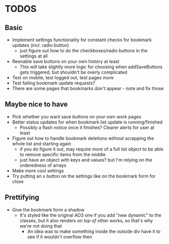 # TODOS

## Basic

- Implement settings functionality for constant checks for bookmark updates (incl. radio button)
  - just figure out how to do the checkboxes/radio buttons in the settings at all
- Reenable save buttons on your own history at least
  - This will take slightly more logic for choosing when addSaveButtons gets triggered, but shouldn't be overly complicated
- Test on mobile, test logged out, test pages more
- Test failing bookmark update requests?
- There are some pages that bookmarks don't appear - note and fix those

## Maybe nice to have

- Pick whether you want save buttons on your own work pages
- Better status updates for when bookmark list update is running/finished
  - Possibly a flash notice once it finishes? Clearer alerts for user at least
- Figure out how to handle bookmark deletions without scrapping the whole list and starting again
  - if you do figure it out, may require more of a full list object to be able to remove specific items from the middle
  - just have an object with keys and values? but I'm relying on the orderedness of arrays
- Make more cool settings
- Try putting an x button on the settings like on the bookmark form for close

## Prettifying

- Give the bookmark form a shadow
  - It's styled like the original AO3 one if you add "new dynamic" to the classes, but it also renders _on top of_ other works, so that's why we're not doing that
    - An idea was to make something inside the outside div have it to see if it wouldn't overflow then
